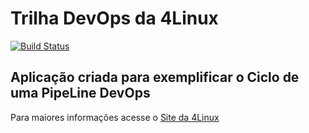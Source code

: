 # Trilha DevOps da 4Linux

<!-- Altere a Flag abaixo com sua URL do Travis -->
[![Build Status](https://travis-ci.org/henur/DevOpsLab-HelloWorld.svg?branch=master)](https://travis-ci.org/henur/DevOpsLab-HelloWorld)

## Aplicação criada para exemplificar o Ciclo de uma PipeLine DevOps


Para maiores informações acesse o [Site da 4Linux](https://www.4linux.com.br/cursos/devops)
